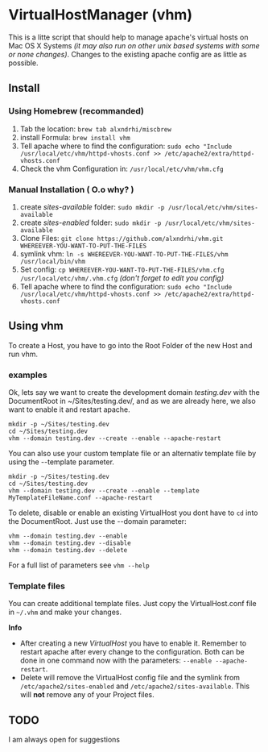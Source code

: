 # VirtualHostManager (vhm)

This is a litte script that should help to manage apache's virtual hosts on Mac OS X Systems _(it may also run on other unix based systems with some or none changes)_.
Changes to the existing apache config are as little as possible.


## Install

### Using Homebrew (recommanded)
1. Tab the location: ```brew tab alxndrhi/miscbrew```
2. install Formula: ```brew install vhm```
3. Tell apache where to find the configuration: ```sudo echo "Include /usr/local/etc/vhm/httpd-vhosts.conf >> /etc/apache2/extra/httpd-vhosts.conf```
4. Check the vhm Configuration in: ```/usr/local/etc/vhm/vhm.cfg```

### Manual Installation ( O.o why? )
1. create _sites-available_ folder: ```sudo mkdir -p /usr/local/etc/vhm/sites-available```
2. create _sites-enabled_ folder: ```sudo mkdir -p /usr/local/etc/vhm/sites-available```
3. Clone Files: ```git clone https://github.com/alxndrhi/vhm.git WHEREEVER-YOU-WANT-TO-PUT-THE-FILES```
4. symlink vhm: ```ln -s WHEREEVER-YOU-WANT-TO-PUT-THE-FILES/vhm /usr/local/bin/vhm```
5. Set config: ```cp WHEREEVER-YOU-WANT-TO-PUT-THE-FILES/vhm.cfg /usr/local/etc/vhm/.vhm.cfg``` _(don't forget to edit you config)_
6. Tell apache where to find the configuration: ```sudo echo "Include /usr/local/etc/vhm/httpd-vhosts.conf >> /etc/apache2/extra/httpd-vhosts.conf```

## Using vhm

To create a Host, you have to go into the Root Folder of the new Host and run vhm.

### examples

Ok, lets say we want to create the development domain _testing.dev_ with the DocumentRoot in ~/Sites/testing.dev/,
and as we are already here, we also want to enable it and restart apache.

```
mkdir -p ~/Sites/testing.dev
cd ~/Sites/testing.dev
vhm --domain testing.dev --create --enable --apache-restart
```

You can also use your custom template file or an alternativ template file by using the --template parameter.

```
mkdir -p ~/Sites/testing.dev
cd ~/Sites/testing.dev
vhm --domain testing.dev --create --enable --template MyTemplateFileName.conf --apache-restart
```

To delete, disable or enable an existing VirtualHost you dont have to ```cd``` into the DocumentRoot. Just use the --domain parameter:

```
vhm --domain testing.dev --enable
vhm --domain testing.dev --disable
vhm --domain testing.dev --delete
```

For a full list of parameters see ```vhm --help```

### Template files
You can create additional template files. Just copy the VirtualHost.conf file in ```~/.vhm``` and make your changes.

**Info**

* After creating a new _VirtualHost_ you have to enable it. Remember to restart apache after every change to the configuration. Both can be done in one command now with the parameters: ```--enable --apache-restart```.
* Delete will remove the VirtualHost config file and the symlink from ```/etc/apache2/sites-enabled``` and ```/etc/apache2/sites-available```. This will **not** remove any of your Project files.

## TODO

I am always open for suggestions
